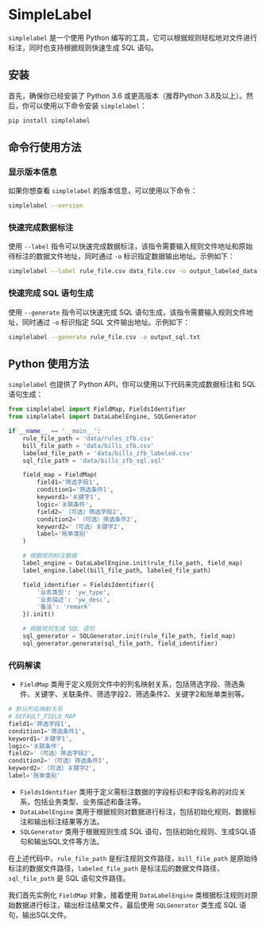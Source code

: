 # SimpleLabel

`simplelabel` 是一个使用 Python 编写的工具，它可以根据规则轻松地对文件进行标注，同时也支持根据规则快速生成 SQL 语句。

## 安装
首先，确保你已经安装了 Python 3.6 或更高版本（推荐Python 3.8及以上）。然后，你可以使用以下命令安装 `simplelabel`：

```bash
pip install simplelabel
```

## 命令行使用方法

### 显示版本信息
如果你想查看 `simplelabel` 的版本信息，可以使用以下命令：
```bash
simplelabel --version
```

### 快速完成数据标注
使用 `--label` 指令可以快速完成数据标注，该指令需要输入规则文件地址和原始待标注的数据文件地址，同时通过 `-o` 标识指定数据输出地址。示例如下：
```bash
simplelabel --label rule_file.csv data_file.csv -o output_labeled_data.csv
```

### 快速完成 SQL 语句生成
使用 `--generate` 指令可以快速完成 SQL 语句生成，该指令需要输入规则文件地址，同时通过 `-o` 标识指定 SQL 文件输出地址。示例如下：
```bash
simplelabel --generate rule_file.csv -o output_sql.txt
```

## Python 使用方法
`simplelabel` 也提供了 Python API，你可以使用以下代码来完成数据标注和 SQL 语句生成：

```python
from simplelabel import FieldMap, FieldsIdentifier
from simplelabel import DataLabelEngine, SQLGenerator

if __name__ == '__main__':
    rule_file_path = 'data/rules_zfb.csv'
    bill_file_path = 'data/bills_zfb.csv'
    labeled_file_path = 'data/bills_zfb_labeled.csv'
    sql_file_path = 'data/bills_zfb_sql.sql'

    field_map = FieldMap(
        field1='筛选字段1',
        condition1='筛选条件1',
        keyword1='关键字1',
        logic='关联条件',
        field2='（可选）筛选字段2',
        condition2='（可选）筛选条件2',
        keyword2='（可选）关键字2',
        label='账单类别'
    )

    # 根据规则标注数据
    label_engine = DataLabelEngine.init(rule_file_path, field_map)
    label_engine.label(bill_file_path, labeled_file_path)

    field_identifier = FieldsIdentifier({
        '业务类型': 'yw_type',
        '业务描述': 'yw_desc',
        '备注': 'remark'
    }).init()

    # 根据规则生成 SQL 语句
    sql_generator = SQLGenerator.init(rule_file_path, field_map)
    sql_generator.generate(sql_file_path, field_identifier)

```

### 代码解读
- `FieldMap` 类用于定义规则文件中的列名映射关系，包括筛选字段、筛选条件、关键字、关联条件、筛选字段2、筛选条件2、关键字2和账单类别等。

```python
# 默认列名映射关系
# DEFAULT_FIELD_MAP
field1='筛选字段1',
condition1='筛选条件1',
keyword1='关键字1',
logic='关联条件',
field2='（可选）筛选字段2',
condition2='（可选）筛选条件2',
keyword2='（可选）关键字2',
label='账单类别'
```

- `FieldsIdentifier` 类用于定义需标注数据的字段标识和字段名称的对应关系，包括业务类型、业务描述和备注等。
- `DataLabelEngine` 类用于根据规则对数据进行标注，包括初始化规则、数据标注和输出标注结果等方法。
- `SQLGenerator` 类用于根据规则生成 SQL 语句，包括初始化规则、生成SQL语句和输出SQL文件等方法。 

在上述代码中，`rule_file_path` 是标注规则文件路径，`bill_file_path` 是原始待标注的数据文件路径，`labeled_file_path` 是标注后的数据文件路径，`sql_file_path` 是 SQL 语句文件路径。

我们首先实例化 `FieldMap` 对象，接着使用 `DataLabelEngine` 类根据标注规则对原始数据进行标注，输出标注结果文件，最后使用 `SQLGenerator` 类生成 SQL 语句，输出SQL文件。